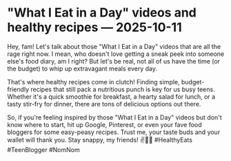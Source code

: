 # "What I Eat in a Day" videos and healthy recipes — 2025-10-11

Hey, fam! Let's talk about those "What I Eat in a Day" videos that are all the rage right now. I mean, who doesn't love getting a sneak peek into someone else's food diary, am I right? But let's be real, not all of us have the time (or the budget) to whip up extravagant meals every day.

That's where healthy recipes come in clutch! Finding simple, budget-friendly recipes that still pack a nutritious punch is key for us busy teens. Whether it's a quick smoothie for breakfast, a hearty salad for lunch, or a tasty stir-fry for dinner, there are tons of delicious options out there.

So, if you're feeling inspired by those "What I Eat in a Day" videos but don't know where to start, hit up Google, Pinterest, or even your fave food bloggers for some easy-peasy recipes. Trust me, your taste buds and your wallet will thank you. Stay snappy, my friends! ✌️🥑🍜 #HealthyEats #TeenBlogger #NomNom